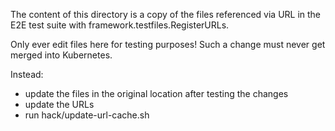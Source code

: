 The content of this directory is a copy of the files referenced via
URL in the E2E test suite with framework.testfiles.RegisterURLs.

Only ever edit files here for testing purposes! Such a change must
never get merged into Kubernetes.

Instead:
- update the files in the original location after testing the changes
- update the URLs
- run hack/update-url-cache.sh

